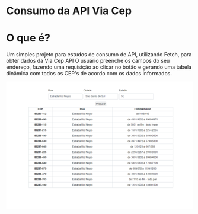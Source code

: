 # Consumo da API Via Cep

# O que é?

Um simples projeto para estudos de consumo de API, utilizando Fetch, para obter dados da Via Cep API
O usuário preenche os campos do seu endereço, fazendo uma requisição ao clicar no botão e gerando uma tabela dinâmica
com todos os CEP's de acordo com os dados informados.

<img src="screenshot.png" width=800/>